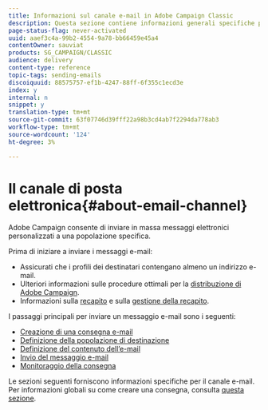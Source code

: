 ```yaml
---
title: Informazioni sul canale e-mail in Adobe Campaign Classic
description: Questa sezione contiene informazioni generali specifiche per il canale e-mail in Adobe Campaign Classic.
page-status-flag: never-activated
uuid: aaef3c4a-99b2-4554-9a78-bb66459e45a4
contentOwner: sauviat
products: SG_CAMPAIGN/CLASSIC
audience: delivery
content-type: reference
topic-tags: sending-emails
discoiquuid: 88575757-ef1b-4247-88ff-6f355c1ecd3e
index: y
internal: n
snippet: y
translation-type: tm+mt
source-git-commit: 63f07746d39fff22a98b3cd4ab7f2294da778ab3
workflow-type: tm+mt
source-wordcount: '124'
ht-degree: 3%

---
```



# Il canale di posta elettronica{#about-email-channel}

 Adobe Campaign consente di inviare in massa messaggi elettronici personalizzati a una popolazione specifica.

Prima di iniziare a inviare i messaggi e-mail:

* Assicurati che i profili dei destinatari contengano almeno un indirizzo e-mail.
* Ulteriori informazioni sulle procedure ottimali per la [distribuzione di Adobe Campaign](../../delivery/using/delivery-best-practices.md).
* Informazioni sulla [recapito](../../delivery/using/about-deliverability.md) e sulla [gestione della recapito](https://helpx.adobe.com/campaign/kb/acc-deliverability.html).

I passaggi principali per inviare un messaggio e-mail sono i seguenti:

* [Creazione di una consegna e-mail](../../delivery/using/creating-an-email-delivery.md)
* [Definizione della popolazione di destinazione](../../delivery/using/steps-defining-the-target-population.md)
* [Definizione del contenuto dell’e-mail](../../delivery/using/defining-the-email-content.md)
* [Invio del messaggio e-mail](../../delivery/using/sending-messages.md)
* [Monitoraggio della consegna](../../delivery/using/monitoring-a-delivery.md)

Le sezioni seguenti forniscono informazioni specifiche per il canale e-mail. Per informazioni globali su come creare una consegna, consulta [questa sezione](../../delivery/using/steps-about-delivery-creation-steps.md).